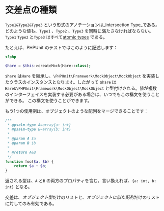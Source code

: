# 交差点の種類

`Type1&Type2&Type3` という形式のアノテーションは_Intersection Type_である。どのような値も、`Type1` 、`Type2` 、`Type3` を同時に満たさなければならない。`Type1` `Type2` と`Type3` はすべて[atomic types](atomic_types.md) である。

たとえば、PHPUnit のテストではこのように記述します：

```php
<?php

$hare = $this->createMock(Hare::class);
```

`$hare` は`Hare` を継承し、`\PHPUnit\Framework\MockObject\MockObject` を実装したクラスのインスタンスとなります。したがって
`$hare` は`Hare&\PHPUnit\Framework\MockObject\MockObject` と型付けされる。値が複数のインターフェイスを実装する必要がある場合は、いつでもこの構文を使うことができる。
この構文を使うことができます。

もう1つの使用例は、オブジェクトのような配列をマージできることです：

```php
/**
 * @psalm-type A=array{a: int}
 * @psalm-type B=array{b: int}
 *
 * @param A $a
 * @param B $b
 *
 * @return A&B
 */
function foo($a, $b) {
    return $a + $b;
}
```

返される型は、`A` と`B` の両方のプロパティを含む。言い換えれば、`{a: int, b: int}` となる。

交差は、*オブジェクト型*だけのリストと、*オブジェクトに似た配列*だけのリストに対してのみ有効である。
